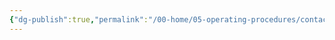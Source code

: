 ```yaml
---
{"dg-publish":true,"permalink":"/00-home/05-operating-procedures/contact-by-person-without-salesforce-record/"}
---
```


